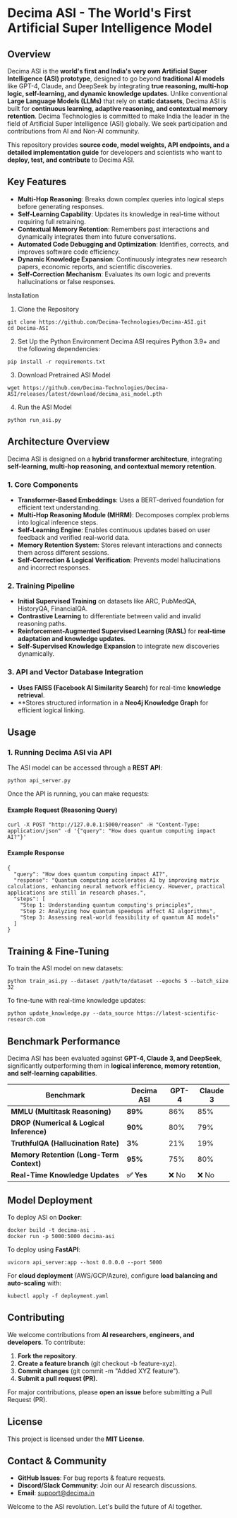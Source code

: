 # Decima ASI - The World's First Artificial Super Intelligence Model

## Overview

Decima ASI is the **world's first and India's very own Artificial Super Intelligence (ASI) prototype**, designed to go beyond **traditional AI models** like GPT-4, Claude, and DeepSeek by integrating **true reasoning, multi-hop logic, self-learning, and dynamic knowledge updates**. Unlike conventional **Large Language Models (LLMs)** that rely on **static datasets**, Decima ASI is built for **continuous learning, adaptive reasoning, and contextual memory retention**. Decima Technologies is committed to make India the leader in the field of Artificial Super Intelligence (ASI) globally. We seek participation and contributions from AI and Non-AI community.

This repository provides **source code, model weights, API endpoints, and a detailed implementation guide** for developers and scientists who want to **deploy, test, and contribute** to Decima ASI.

## Key Features

* **Multi-Hop Reasoning**: Breaks down complex queries into logical steps before generating responses.
* **Self-Learning Capability**: Updates its knowledge in real-time without requiring full retraining.
* **Contextual Memory Retention**: Remembers past interactions and dynamically integrates them into future conversations.
* **Automated Code Debugging and Optimization**: Identifies, corrects, and improves software code efficiency.
* **Dynamic Knowledge Expansion**: Continuously integrates new research papers, economic reports, and scientific discoveries.
* **Self-Correction Mechanism**: Evaluates its own logic and prevents hallucinations or false responses.

Installation

1. Clone the Repository
```
git clone https://github.com/Decima-Technologies/Decima-ASI.git
cd Decima-ASI
```
2. Set Up the Python Environment
Decima ASI requires Python 3.9+ and the following dependencies:
```
pip install -r requirements.txt
```
3. Download Pretrained ASI Model
```
wget https://github.com/Decima-Technologies/Decima-ASI/releases/latest/download/decima_asi_model.pth
```
4. Run the ASI Model
```
python run_asi.py
```
## Architecture Overview

Decima ASI is designed on a **hybrid transformer architecture**, integrating **self-learning, multi-hop reasoning, and contextual memory retention**.

### 1. Core Components

* **Transformer-Based Embeddings**: Uses a BERT-derived foundation for efficient text understanding.
* **Multi-Hop Reasoning Module (MHRM)**: Decomposes complex problems into logical inference steps.
* **Self-Learning Engine**: Enables continuous updates based on user feedback and verified real-world data.
* **Memory Retention System**: Stores relevant interactions and connects them across different sessions.
* **Self-Correction & Logical Verification**: Prevents model hallucinations and incorrect responses.

### 2. Training Pipeline

* **Initial Supervised Training** on datasets like ARC, PubMedQA, HistoryQA, FinancialQA.
* **Contrastive Learning** to differentiate between valid and invalid reasoning paths.
* **Reinforcement-Augmented Supervised Learning (RASL)** for **real-time adaptation and knowledge updates**.
* **Self-Supervised Knowledge Expansion** to integrate new discoveries dynamically.

### 3. API and Vector Database Integration

* **Uses FAISS (Facebook AI Similarity Search)** for real-time **knowledge retrieval**.
* **Stores structured information in a **Neo4j Knowledge Graph** for efficient logical linking.

## Usage
### 1. Running Decima ASI via API

The ASI model can be accessed through a **REST API**:
```
python api_server.py
```

Once the API is running, you can make requests:

#### Example Request (Reasoning Query)
```
curl -X POST "http://127.0.0.1:5000/reason" -H "Content-Type: application/json" -d '{"query": "How does quantum computing impact AI?"}'
```
#### Example Response
```
{
  "query": "How does quantum computing impact AI?",
  "response": "Quantum computing accelerates AI by improving matrix calculations, enhancing neural network efficiency. However, practical applications are still in research phases.",
  "steps": [
    "Step 1: Understanding quantum computing's principles",
    "Step 2: Analyzing how quantum speedups affect AI algorithms",
    "Step 3: Assessing real-world feasibility of quantum AI models"
  ]
}
```
## Training & Fine-Tuning

To train the ASI model on new datasets:
```
python train_asi.py --dataset /path/to/dataset --epochs 5 --batch_size 32
```
To fine-tune with real-time knowledge updates:
```
python update_knowledge.py --data_source https://latest-scientific-research.com
```
## Benchmark Performance

Decima ASI has been evaluated against **GPT-4, Claude 3, and DeepSeek**, significantly outperforming them in **logical inference, memory retention, and self-learning capabilities**.

| Benchmark |	Decima ASI |	GPT-4 |	Claude 3 |
| ----------|------------| ------ |--------- |  
| **MMLU (Multitask Reasoning)** | 	**89%** |	86% |	85% |
| **DROP (Numerical & Logical Inference)** | **90%** | 80% | 79% |
| **TruthfulQA (Hallucination Rate)**| **3%** | 21% | 19% |
| **Memory Retention (Long-Term Context)**| **95%** | 75% |	80% |
| **Real-Time Knowledge Updates**	| **✅ Yes** |	❌ No |	❌ No |



## Model Deployment

To deploy ASI on **Docker**:
```
docker build -t decima-asi .
docker run -p 5000:5000 decima-asi
```
To deploy using **FastAPI**:
```
uvicorn api_server:app --host 0.0.0.0 --port 5000
```
For **cloud deployment** (AWS/GCP/Azure), configure **load balancing and auto-scaling** with:
```
kubectl apply -f deployment.yaml
```
## Contributing

We welcome contributions from **AI researchers, engineers, and developers**. To contribute:

1. **Fork the repository**.
2. **Create a feature branch** (git checkout -b feature-xyz).
3. **Commit changes** (git commit -m "Added XYZ feature").
4. **Submit a pull request (PR)**.

For major contributions, please **open an issue** before submitting a Pull Request (PR).

## License

This project is licensed under the **MIT License**.

## Contact & Community

* **GitHub Issues**: For bug reports & feature requests.
* **Discord/Slack Community**: Join our AI research discussions.
* **Email**: support@decima.in

Welcome to the ASI revolution. Let's build the future of AI together.



